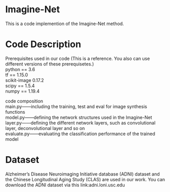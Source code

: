 # Imagine-Net
This is a code implemention of the Imagine-Net method.
# Code Description
Prerequisites used in our code (This is a reference. You also can use different versions of these prerequisetes.)  
python == 3.6  
tf == 1.15.0  
scikit-image 0.17.2  
scipy == 1.5.4  
numpy == 1.19.4  

code composition  
main.py——including the training, test and eval for image synthesis functions  
model.py——defining the network structures used in the Imagine-Net  
layer.py——defining the different network layers, such as convolutional layer, deconvolutional layer and so on  
evaluate.py——evaluating the classification performance of the trained model
# Dataset
Alzheimer’s Disease Neuroimaging Initiative database (ADNI) dataset and the Chinese Longitudinal Aging Study (CLAS) are used in our work.
You can download the ADNI dataset via this link:adni.loni.usc.edu
